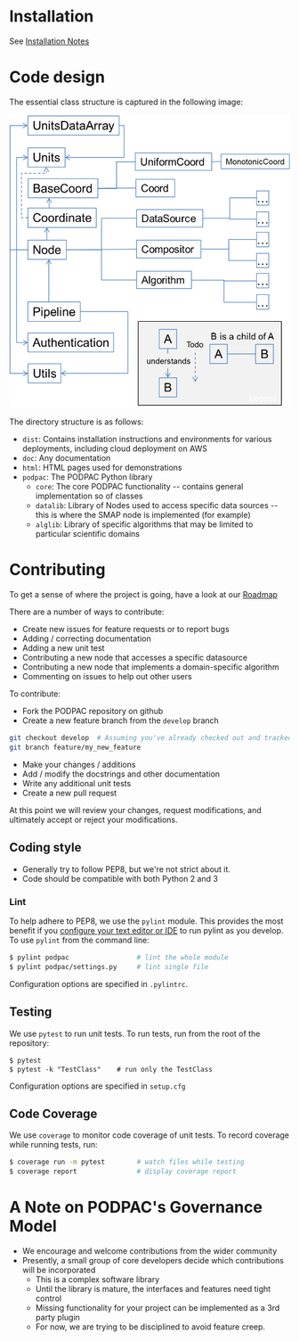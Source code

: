 # Installation
See [Installation Notes](install.md)

# Code design

The essential class structure is captured in the following image:

<img src="Images/ClassStructure.png" width="640">

The directory structure is as follows:

* `dist`: Contains installation instructions and environments for various deployments, including cloud deployment on AWS
* `doc`: Any documentation
* `html`: HTML pages used for demonstrations
* `podpac`: The PODPAC Python library
    * `core`: The core PODPAC functionality -- contains general implementation so of classes
    * `datalib`: Library of Nodes used to access specific data sources -- this is where the SMAP node is implemented (for example)
    * `alglib`: Library of specific algorithms that may be limited to particular scientific domains

# Contributing

To get a sense of where the project is going, have a look at our [Roadmap](roadmap.md)

There are a number of ways to contribute:

* Create new issues for feature requests or to report bugs
* Adding / correcting documentation
* Adding a new unit test
* Contributing a new node that accesses a specific datasource
* Contributing a new node that implements a domain-specific algorithm
* Commenting on issues to help out other users

To contribute:

* Fork the PODPAC repository on github
* Create a new feature branch from the `develop` branch

```bash
git checkout develop  # Assuming you've already checked out and tracked the develop branch
git branch feature/my_new_feature
```
* Make your changes / additions
* Add / modify the docstrings and other documentation
* Write any additional unit tests
* Create a new pull request

At this point we will review your changes, request modifications, and ultimately accept or reject your modifications. 

## Coding style

* Generally try to follow PEP8, but we're not strict about it. 
* Code should be compatible with both Python 2 and 3

### Lint

To help adhere to PEP8, we use the `pylint` module. This provides the most benefit if you [configure your text editor or IDE](https://pylint.readthedocs.io/en/latest/user_guide/ide-integration.html)  to run pylint as you develop. To use `pylint` from the command line:

```bash
$ pylint podpac                 # lint the whole module
$ pylint podpac/settings.py     # lint single file
```

Configuration options are specified in `.pylintrc`.

## Testing

We use `pytest` to run unit tests. To run tests, run from the root of the repository:

```
$ pytest
$ pytest -k "TestClass"    # run only the TestClass
```

Configuration options are specified in `setup.cfg`

## Code Coverage

We use `coverage` to monitor code coverage of unit tests. To record coverage while running tests, run:

```bash
$ coverage run -m pytest        # watch files while testing
$ coverage report               # display coverage report
```


# A Note on PODPAC's Governance Model

* We encourage and welcome contributions from the wider community
* Presently, a small group of core developers decide which contributions will be incorporated
    * This is a complex software library
    * Until the library is mature, the interfaces and features need tight control
    * Missing functionality for your project can be implemented as a 3rd party plugin
    * For now, we are trying to be disciplined to avoid feature creep. 
